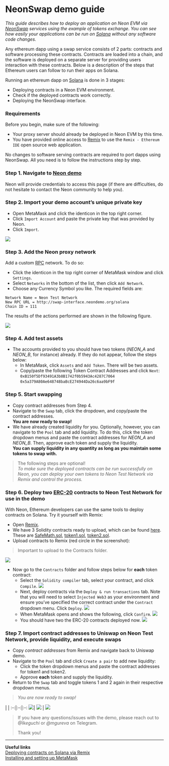 # NeonSwap demo guide

*This guide describes how to deploy an application on Neon EVM via [NeonSwap](https://doc.neonlabs.org/docs/glossary#neonswap) services using the example of tokens exchange. You can see how easily your applications can be run on [Solana](https://docs.solana.com/introduction) without any software code changes.*

Any ethereum dapp using a swap service consists of 2 parts: contracts and software processing these contracts. Contracts are loaded into a chain, and the software is deployed on a separate server for providing users interaction with these contracts. Below is a description of the steps that Ethereum users can follow to run their apps on Solana.

Running an ethereum dapp on [Solana](https://docs.solana.com/introduction) is done in 3 stages:  
  * Deploying contracts in a Neon EVM environment.  
  * Check if the deployed contracts work correctly.  
  * Deploying the NeonSwap interface.

### Requirements
Before you begin, make sure of the following:
  * Your proxy server should already be deployed in Neon EVM by this time.
  * You have provided online access to [Remix](https://remix.ethereum.org/) to use the `Remix - Ethereum IDE` open source web application.

No changes to software serving contracts are required to port dapps using NeonSwap. All you need is to follow the instructions step by step.

### Step 1. Navigate to [Neon demo](http://swap-interface.neondemo.org/)
Neon will provide credentials to access this page (if there are difficulties, do not hesitate to contact the Neon community to help you).

### Step 2. Import your demo account’s unique private key
  * Open MetaMask and click the identicon in the top right corner.
  * Click `Import Account` and paste the private key that was provided by Neon.
  * Click `Import`.

![](./img/sol-swap1.png)

### Step 3. Add the Neon proxy network
Add a custom [RPC](https://doc.neonlabs.org/docs/glossary#rpc) network. To do so:
  * Click the identicon in the top right corner of MetaMask window and click `Settings`.
  * Select `Networks` in the bottom of the list, then click `Add Network`.
  * Choose any Currency Symbol you like. The required fields are:
```
Network Name = Neon Test Network
New RPC URL = http://swap-interface.neondemo.org/solana
Chain ID = 111
```
The results of the actions performed are shown in the following figure.

![](./img/sol-swap2-4.png)

### Step 4. Add test assets
  * The accounts provided to you should have two tokens (*NEON_A* and *NEON_B*, for instance) already. If they do not appear, follow the steps below:
    * In MetaMask, click `Assets` and `Add Token`. There will be two assets.
    * Copy/paste the following Token Contract Addresses and click `Next`:  
`0xB150f5Df93491A3b8B1742f0b5943Ac4287C7064`  
`0x5a379A80Ae648748baBcE274944Da26c6aa9bF9f`

### Step 5. Start swapping
  * Copy contract addresses from Step 4.
  * Navigate to the `Swap` tab, click the dropdown, and copy/paste the contract addresses.  
**You are now ready to swap!**
  * We have already created liquidity for you. Optionally, however, you can navigate to the `Pool` tab and add liquidity. To do this, click the token dropdown menus and paste the contract addresses for *NEON_A* and *NEON_B*. Then, approve each token and supply the liquidity.  
**You can supply liquidity in any quantity as long as you maintain some tokens to swap with.**  

> The following steps are optional!  
> *To make sure the deployed contracts can be run successfully on Neon, you can deploy your own tokens to Neon Test Network via Remix and control the process.*  

### Step 6. Deploy two [ERC-20](https://github.com/neonlabsorg/uniswap-v2-periphery/blob/master/contracts/test/ERC20.sol) contracts to Neon Test Network for use in the demo

With Neon, Ethereum developers can use the same tools to deploy contracts on Solana. Try it yourself with Remix:
  * Open [Remix](https://remix.ethereum.org/).
  * We have 3 Solidity contracts ready to upload, which can be found [here](https://www.dropbox.com/sh/jp7u17ril0zlasm/AADHo8EasRJzQ7SW1yJtGGcxa?dl=0). These are [SafeMath.sol](https://www.dropbox.com/sh/jp7u17ril0zlasm/AADHo8EasRJzQ7SW1yJtGGcxa?dl=0&preview=SafeMath.sol), [token1.sol](https://www.dropbox.com/sh/jp7u17ril0zlasm/AADHo8EasRJzQ7SW1yJtGGcxa?dl=0&preview=token1.sol), [token2.sol](https://www.dropbox.com/sh/jp7u17ril0zlasm/AADHo8EasRJzQ7SW1yJtGGcxa?dl=0&preview=token2.sol).
  * Upload contracts to Remix (red circle in the screenshot):
> Important to upload to the Contracts folder.

![](./img/sol-swap5-6.png)  

  * Now go to the `Contracts` folder and follow steps below for **each** token contract:
    * Select the `Solidity compiler` tab, select your contract, and click `Compile`. ![](./img/sol-swap7.png)
    * Next, deploy contracts via the `Deploy & run transactions` tab. Note that you will need to select `Injected Web3` as your environment and ensure you’ve specified the correct contract under the `Contract` dropdown menu. Click `Deploy`. ![](./img/sol-swap8.png)
    * When MetaMask opens and shows the following, click `Confirm`. ![](./img/sol-swap9.png)
    * You should have two the ERC-20 contracts deployed now. ![](./img/sol-swap10.png)

### Step 7. Import contract addresses to Uniswap on Neon Test Network, provide liquidity, and execute swaps

  * Copy *contract addresses* from Remix and navigate back to Uniswap demo.
  * Navigate to the `Pool` tab and click `Create a pair` to add new liquidity:
    * Click the token dropdown menus and paste the contract addresses for token1 and token2.
    * Approve **each** token and supply the liquidity.
  * Return to the `Swap` tab and toggle tokens 1 and 2 again in their respective dropdown menus.
> *You are now ready to swap!*  


 | | 
:-:|:-:|:-:
![](./img/empty-1.png)| ![](./img/sol-swap12.gif) | ![](./img/empty-1.png)


> If you have any questions/issues with the demo, please reach out to *@Ikeguchi* or *@mgureva* on Telegram.  
>  
> Thank you!

-----  

**Useful links**  
[Deploying contracts on Solana via Remix](http://docs.neonlabs.org/docs/devportal/testnet/deploy_contract_via_remix)  
[Installing and setting up MetaMask](https://docs.neonlabs.org/docs/devportal/metamask_setup)